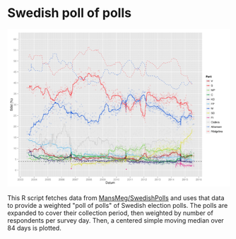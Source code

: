 # Swedish poll of polls

![Swedish poll of polls](sample.png?raw=true)

This R script fetches data from [MansMeg/SwedishPolls][swedishpolls] and uses that data to provide a weighted "poll of polls" of Swedish election polls.
The polls are expanded to cover their collection period, then weighted by number of respondents per survey day. Then, a centered simple moving median over 84 days is plotted.

[swedishpolls]: https://github.com/MansMeg/SwedishPolls
